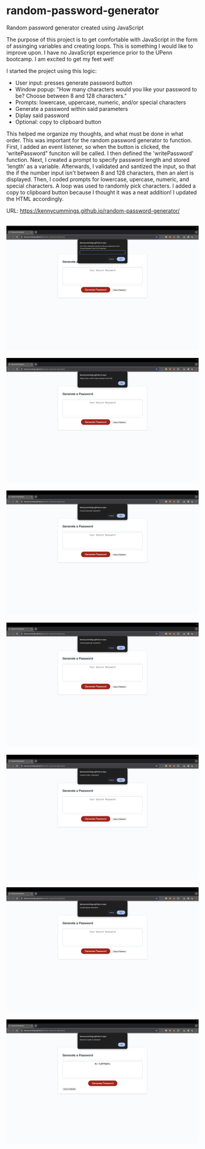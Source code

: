 # random-password-generator
Random password generator created using JavaScript

The purpose of this project is to get comfortable with JavaScript in the form of assinging variables and creating loops. This is something I would like to improve upon. I have no JavaScript experience prior to the UPenn bootcamp. I am excited to get my feet wet!

I started the project using this logic:

<ul>
<li>User input: presses generate password button</li>
<li>Window popup: "How many characters would you like your password to be? Choose between 8 and 128 characters."</li>
<li>Prompts: lowercase, uppercase, numeric, and/or special characters</li>
<li>Generate a password within said parameters</li>
<li>Diplay said password</li>
<li>Optional: copy to clipboard button</li>
</ul>

This helped me organize my thoughts, and what must be done in what order. This was important for the random password generator to function. First, I added an event listener, so when the button is clicked, the 'writePassword" funciton will be called. I then defined the 'writePassword' function. Next, I created a prompt to specify password length and stored 'length' as a variable. Afterwards, I validated and santized the input, so that the if the number input isn't between 8 and 128 characters, then an alert is displayed. Then, I coded prompts for lowercase, upercase, numeric, and special characters. A loop was used to randomly pick characters. I added a copy to clipboard button because I thought it was a neat addition! I updated the HTML accordingly.

URL: https://kennycummings.github.io/random-password-generator/

<br>

<img src="./Images/random-password-generator-home.png" alt="Home Page">

<br>
<br>

<img src="./Images/random-password-generator-home-2.png" alt="Home Page 2">

<br>
<br>

<img src="./Images/random-password-generator-lowercase.png" alt="Lowercase prompt">

<br>
<br>

<img src="./Images/random-password-generator-uppercase.png" alt="Lowercase prompt">

<br>
<br>

<img src="./Images/random-password-generator-numeric.png" alt="Numeric prompt">

<br>
<br>

<img src="./Images/random-password-generator-special.png" alt="Special prompt">

<br>
<br>

<img src="./Images/random-password-generator-copytoclipboard.png" alt="Copy to clipboard function">
